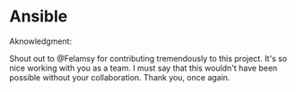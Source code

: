 # Ansible

Aknowledgment:

Shout out to @Felamsy for contributing tremendously to this project.
It's so nice working with you as a team. I must say that this wouldn't have been possible without your collaboration.
Thank you, once again. 

